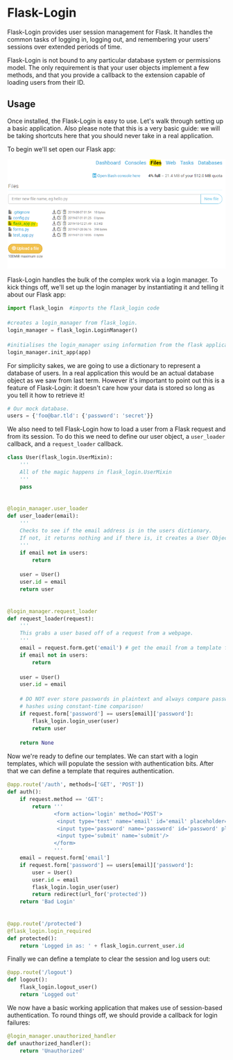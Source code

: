 # Flask-Login
Flask-Login provides user session management for Flask. It handles the common
tasks of logging in, logging out, and remembering your users' sessions over
extended periods of time.

Flask-Login is not bound to any particular database system or permissions
model. The only requirement is that your user objects implement a few methods,
and that you provide a callback to the extension capable of loading users from
their ID.

## Usage

Once installed, the Flask-Login is easy to use. Let's walk through setting up
a basic application. Also please note that this is a very basic guide: we will
be taking shortcuts here that you should never take in a real application.

To begin we'll set  open our Flask app:

![Flask App Location](flask_app.png)

Flask-Login handles the bulk of the complex work via a login manager. 
To kick things off, we'll set up the login manager by instantiating 
it and telling it about our Flask app:

```python
import flask_login  #imports the flask_login code

#creates a login_manager from flask_login. 
login_manager = flask_login.LoginManager()

#initialises the login_manager using information from the flask application
login_manager.init_app(app)
```


For simplicity sakes, we are going to use a dictionary to represent a database of users. 
In a real application this would be an actual database object as we saw from last term.
However it's important to point out this is a feature of Flask-Login: it
doesn't care how your data is stored so long as you tell it how to retrieve it!

```python
# Our mock database.
users = {'foo@bar.tld': {'password': 'secret'}}
```

We also need to tell Flask-Login how to load a user from a Flask request and
from its session. To do this we need to define our user object, a
`user_loader` callback, and a `request_loader` callback.

```python
class User(flask_login.UserMixin):
    '''
    All of the magic happens in flask_login.UserMixin
    '''
    pass


@login_manager.user_loader
def user_loader(email):
    '''
    Checks to see if the email address is in the users dictionary. 
    If not, it returns nothing and if there is, it creates a User Object. 
    '''
    if email not in users:
        return

    user = User()
    user.id = email
    return user


@login_manager.request_loader
def request_loader(request):
    '''
    This grabs a user based off of a request from a webpage. 
    '''
    email = request.form.get('email') # get the email from a template form
    if email not in users:
        return

    user = User()
    user.id = email

    # DO NOT ever store passwords in plaintext and always compare password
    # hashes using constant-time comparison!
    if request.form['password'] == users[email]['password']:
        flask_login.login_user(user)
        return user

    return None
```

Now we're ready to define our templates. We can start with a login templates, which will
populate the session with authentication bits. After that we can define a template
that requires authentication.

```python
@app.route('/auth', methods=['GET', 'POST'])
def auth():
    if request.method == 'GET':
        return '''
               <form action='login' method='POST'>
                <input type='text' name='email' id='email' placeholder='email'/>
                <input type='password' name='password' id='password' placeholder='password'/>
                <input type='submit' name='submit'/>
               </form>
               '''
    email = request.form['email']
    if request.form['password'] == users[email]['password']:
        user = User()
        user.id = email
        flask_login.login_user(user)
        return redirect(url_for('protected'))
    return 'Bad Login'


@app.route('/protected')
@flask_login.login_required
def protected():
    return 'Logged in as: ' + flask_login.current_user.id
```

Finally we can define a template to clear the session and log users out:

```python
@app.route('/logout')
def logout():
    flask_login.logout_user()
    return 'Logged out'
```

We now have a basic working application that makes use of session-based
authentication. To round things off, we should provide a callback for login
failures:

```python
@login_manager.unauthorized_handler
def unauthorized_handler():
    return 'Unauthorized'
```

